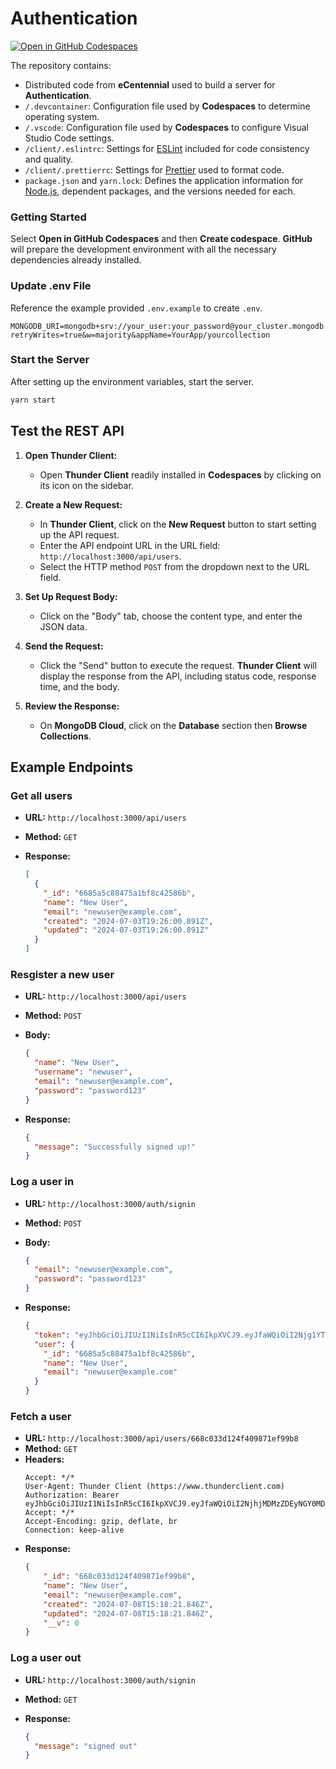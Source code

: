 # Authentication

[![Open in GitHub Codespaces](https://github.com/codespaces/badge.svg)](https://codespaces.new/ttran375/authentication)

The repository contains:

- Distributed code from **eCentennial** used to build a server for **Authentication**.
- `/.devcontainer`: Configuration file used by **Codespaces** to determine operating system.
- `/.vscode`: Configuration file used by **Codespaces** to configure Visual Studio Code settings.
- `/client/.eslintrc`: Settings for [ESLint](https://eslint.org/) included for code consistency and quality.
- `/client/.prettierrc`: Settings for [Prettier](https://prettier.io/) used to format code.
- `package.json` and `yarn.lock`: Defines the application information for [Node.js](https://nodejs.org/), dependent packages, and the versions needed for each.

### Getting Started

Select **Open in GitHub Codespaces** and then **Create codespace**. **GitHub** will prepare the development environment with all the necessary dependencies already installed.

### Update .env File

Reference the example provided `.env.example` to create `.env`.

```.env
MONGODB_URI=mongodb+srv://your_user:your_password@your_cluster.mongodb.net/YourDatabase?retryWrites=true&w=majority&appName=YourApp/yourcollection
```

### Start the Server

After setting up the environment variables, start the server.

```sh
yarn start
```

## Test the REST API

1. **Open Thunder Client:**

   - Open **Thunder Client** readily installed in **Codespaces** by clicking on its icon on the sidebar.

2. **Create a New Request:**

   - In **Thunder Client**, click on the **New Request** button to start setting up the API request.
   - Enter the API endpoint URL in the URL field: `http://localhost:3000/api/users`.
   - Select the HTTP method `POST` from the dropdown next to the URL field.

3. **Set Up Request Body:**

   - Click on the "Body" tab, choose the content type, and enter the JSON data.

4. **Send the Request:**

   - Click the "Send" button to execute the request. **Thunder Client** will display the response from the API, including status code, response time, and the body.

5. **Review the Response:**
   - On **MongoDB Cloud**, click on the **Database** section then **Browse Collections**.

## Example Endpoints

### Get all users

- **URL:** `http://localhost:3000/api/users`
- **Method:** `GET`
- **Response:**

  ```json
  [
    {
      "_id": "6685a5c88475a1bf8c42586b",
      "name": "New User",
      "email": "newuser@example.com",
      "created": "2024-07-03T19:26:00.891Z",
      "updated": "2024-07-03T19:26:00.891Z"
    }
  ]
  ```

### Resgister a new user

- **URL:** `http://localhost:3000/api/users`
- **Method:** `POST`
- **Body:**

  ```json
  {
    "name": "New User",
    "username": "newuser",
    "email": "newuser@example.com",
    "password": "password123"
  }
  ```

- **Response:**

  ```json
  {
    "message": "Successfully signed up!"
  }
  ```

### Log a user in

- **URL:** `http://localhost:3000/auth/signin`
- **Method:** `POST`
- **Body:**

  ```json
  {
    "email": "newuser@example.com",
    "password": "password123"
  }
  ```

- **Response:**

  ```json
  {
    "token": "eyJhbGciOiJIUzI1NiIsInR5cCI6IkpXVCJ9.eyJfaWQiOiI2Njg1YTVjODg0NzVhMWJmOGM0MjU4NmIiLCJpYXQiOjE3MjAwMzUyOTN9.oUT4Tn16PBaoM2nmko0CePyLpi3E1TnOFxYODi8K-R0",
    "user": {
      "_id": "6685a5c88475a1bf8c42586b",
      "name": "New User",
      "email": "newuser@example.com"
    }
  }
  ```

### Fetch a user

- **URL:** `http://localhost:3000/api/users/668c033d124f409871ef99b8`
- **Method:** `GET`
- **Headers:**
  ```
  Accept: */*
  User-Agent: Thunder Client (https://www.thunderclient.com)
  Authorization: Bearer eyJhbGciOiJIUzI1NiIsInR5cCI6IkpXVCJ9.eyJfaWQiOiI2NjhjMDMzZDEyNGY0MDk4NzFlZjk5YjgiLCJpYXQiOjE3MjA0NTIyNzR9.4o_NbVH2pzQoaXsyylhMbmFoJeP70IG3MkDN8IY5YzI
  Accept: */*
  Accept-Encoding: gzip, deflate, br
  Connection: keep-alive
  ```
- **Response:**
  ```json
  {
      "_id": "668c033d124f409871ef99b8",
      "name": "New User",
      "email": "newuser@example.com",
      "created": "2024-07-08T15:18:21.846Z",
      "updated": "2024-07-08T15:18:21.846Z",
      "__v": 0
  }
  ```


### Log a user out

- **URL:** `http://localhost:3000/auth/signin`
- **Method:** `GET`
- **Response:**

  ```json
  {
    "message": "signed out"
  }
  ```